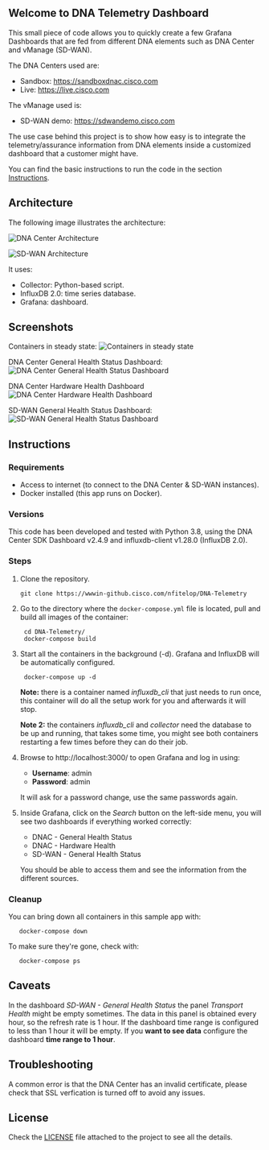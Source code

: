 ## Welcome to DNA Telemetry Dashboard

This small piece of code allows you to quickly create a few Grafana Dashboards 
that are fed from different DNA elements such as DNA Center and vManage 
(SD-WAN).

The DNA Centers used are:
- Sandbox: https://sandboxdnac.cisco.com
- Live: https://live.cisco.com

The vManage used is:
- SD-WAN demo: https://sdwandemo.cisco.com

The use case behind this project is to show how easy is to integrate the 
telemetry/assurance information from DNA elements inside a customized 
dashboard that a customer might have.

You can find the basic instructions to run the code in the section 
[Instructions](#Instructions).

## Architecture

The following image illustrates the architecture:

![DNA Center Architecture](/images/DNA_DNAC_Telemetry.png)

![SD-WAN Architecture](/images/DNA_SD-WAN_Telemetry.png)

It uses:
- Collector: Python-based script.
- InfluxDB 2.0: time series database.
- Grafana: dashboard.

## Screenshots

Containers in steady state:
![Containers in steady state](/images/containers_steady.png)

DNA Center General Health Status Dashboard:
![DNA Center General Health Status Dashboard](/images/dnac_general_health_status.png)

DNA Center Hardware Health Dashboard
![DNA Center Hardware Health Dashboard](/images/dnac_hardware_health.png)

SD-WAN General Health Status Dashboard:
![SD-WAN General Health Status Dashboard](/images/sdwan_general_health_status.png)


## Instructions

### Requirements

- Access to internet (to connect to the DNA Center & SD-WAN instances).
- Docker installed (this app runs on Docker).

### Versions

This code has been developed and tested with Python 3.8, using the DNA Center 
SDK Dashboard v2.4.9 and influxdb-client v1.28.0 (InfluxDB 2.0).

### Steps

1. Clone the repository.
   ```
   git clone https://wwwin-github.cisco.com/nfitelop/DNA-Telemetry
   ```

2. Go to the directory where the `docker-compose.yml` file is located, pull and
 build all images of the container:
   ```
    cd DNA-Telemetry/
    docker-compose build
   ```

3. Start all the containers in the background (-d). Grafana and InfluxDB will 
   be automatically configured. 
   ```
    docker-compose up -d
   ```
   
   **Note:** there is a container named _influxdb_cli_ that just needs to run 
   once, this container will do all the setup work for you and afterwards 
   it will stop.
   
   **Note 2:** the containers _influxdb_cli_ and _collector_ need the database 
   to be up and running, that takes some time, you might see both 
   containers restarting a few times before they can do their job.

   
4. Browse to http://localhost:3000/ to open Grafana and log in using:
   - **Username**: admin
   - **Password**: admin
   
   It will ask for a password change, use the same passwords again.
   

5. Inside Grafana, click on the _Search_ button on the left-side menu, you 
   will see two dashboards if everything worked correctly:
   - DNAC - General Health Status 
   - DNAC - Hardware Health
   - SD-WAN - General Health Status
   
   You should be able to access them and see the information from the 
   different sources.
       
### Cleanup

You can bring down all containers in this sample app with:
```
   docker-compose down
```

To make sure they're gone, check with:
```
   docker-compose ps
```

## Caveats

In the dashboard _SD-WAN - General Health Status_ the panel _Transport Health_ might be empty sometimes.
The data in this panel is obtained every hour, so the refresh rate is 1 hour. If the dashboard time range is configured
to less than 1 hour it will be empty. If you **want to see data** configure the dashboard **time range to 1 hour**.

## Troubleshooting

A common error is that the DNA Center has an invalid certificate, please check that SSL verfication is turned off
to avoid any issues.

## License

Check the [LICENSE][LICENSE] file attached to the project to see all the 
details.

[LICENSE]: ./LICENSE.md